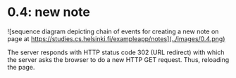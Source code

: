 # 0.4: new note

![sequence diagram depicting chain of events for creating a new note on page at https://studies.cs.helsinki.fi/exampleapp/notes](../images/0.4.png)

The server responds with HTTP status code 302 (URL redirect) with which the server asks the browser to do a new HTTP GET request. Thus, reloading the page.
